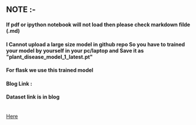 ## NOTE :-

#### If pdf or ipython notebook will not load then please check markdown filde (.md)

#### I Cannot upload a large size model in github repo So you have to trained your model by yourself in your pc/laptop and Save it as "plant_disease_model_1_latest.pt"

#### For flask we use this trained model

#### Blog Link :
<h4>Dataset link is in blog</h4><br>
<a href="https://medium.com/analytics-vidhya/plant-disease-detection-using-convolutional-neural-networks-and-pytorch-87c00c54c88f" target="_blank">Here</a>
